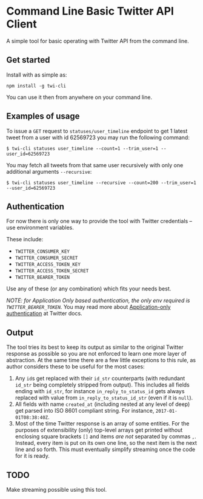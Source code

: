 # Command Line Basic Twitter API Client
A simple tool for basic operating with Twitter API from the command line.

## Get started
Install with as simple as:
```
npm install -g twi-cli
```
You can use it then from anywhere on your command line.

## Examples of usage
To issue a `GET` request to `statuses/user_timeline` endpoint to get 1 latest tweet from a user with id 62569723 you may run the following command:
```
$ twi-cli statuses user_timeline --count=1 --trim_user=1 --user_id=62569723
```

You may fetch all tweets from that same user recursively with only one additional arguments `--recursive`:
```
$ twi-cli statuses user_timeline --recursive --count=200 --trim_user=1 --user_id=62569723
```


## Authentication
For now there is only one way to provide the tool with Twitter credentials – use environment variables.

These include:
- `TWITTER_CONSUMER_KEY`
- `TWITTER_CONSUMER_SECRET`
- `TWITTER_ACCESS_TOKEN_KEY`
- `TWITTER_ACCESS_TOKEN_SECRET`
- `TWITTER_BEARER_TOKEN`

Use any of these (or any combination) which fits your needs best.

*NOTE: for Application Only based authentication, the only env required is `TWITTER_BEARER_TOKEN`.*
You may read more about [Application-only authentication](https://dev.twitter.com/oauth/application-only) at Twitter docs.

## Output
The tool tries its best to keep its output as similar to the original Twitter response as possible so you are not enforced to learn one more layer of abstraction.
At the same time there are a few little exceptions to this rule, as author considers these to be useful for the most cases:
1. Any `id`s get replaced with their `id_str` counterparts (with redundant `id_str` being completely stripped from output). This includes all fields ending with `id_str`, for instance `in_reply_to_status_id` gets always replaced with value from `in_reply_to_status_id_str` (even if it is `null`).
2. All fields with name `created_at` (including nested at any level of deep) get parsed into ISO 8601 compliant string. For instance, `2017-01-01T08:38:40Z`.
3. Most of the time Twitter response is an array of some entities.
   For the purposes of extensibility (only) top-level arrays get printed without enclosing square brackets `[]` and items *are not* separated by commas `,`.
   Instead, every item is put on its own one line, so the next item is the next line and so forth.
   This must eventually simplify streaming once the code for it is ready.

## TODO
Make streaming possible using this tool.
